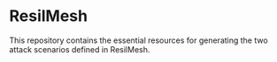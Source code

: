 # ResilMesh
This repository contains the essential resources for generating the two attack scenarios defined in ResilMesh. 
